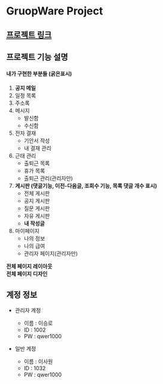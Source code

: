 GruopWare Project
================

[프로젝트 링크](http://sysout.co.kr/groupware5)
------------------------------

프로젝트 기능 설명
-----------------
#### **내가 구현한 부분들 (굵은표시)**

1. **공지 메일**     
2. 일정 목록         
3. 주소록     
4. 메시지          
   * 발신함         
   * 수신함        
5. 전자 결재     
   * 기안서 작성    
   * 내 결재 관리      
6. 근태 관리    
   * 출퇴근 목록      
   * 휴가 목록      
   * 출퇴근 관리(관리자만)    
7. **게시판 (댓글기능, 이전-다음글, 조회수 기능, 목록 댓글 개수 표시)**    
   * 전체 게시판          
   * 공지 게시판      
   * 질문 게시판        
   * 자유 게시판        
   * __내 작성글__    
8. 마이페이지     
   * 나의 정보     
   * 나의 급여      
   * 관리자 페이지(관리자만)      
 
 **전체 페이지 레이아웃**    
 **전체 페이지 디자인**    
 
계정 정보
---------

* 관리자 계정
  * 이름 : 이승로
  * ID : 1002
  * PW : qwer1000

* 일반 계정
  * 이름 : 이사원
  * ID :  1032
  * PW : qwer1000
